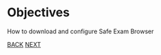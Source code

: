 # Objectives

How to download and configure Safe Exam Browser

[BACK](/index.html) [NEXT](/topics/topicseb/seblab/01.html)

